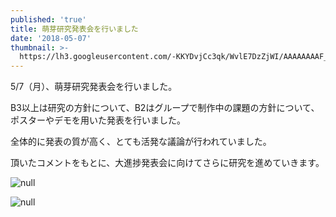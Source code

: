 ```yaml
---
published: 'true'
title: 萌芽研究発表会を行いました
date: '2018-05-07'
thumbnail: >-
  https://lh3.googleusercontent.com/-KKYDvjCc3qk/WvlE7DzZjWI/AAAAAAAAF_Q/UnXUzI5oqz4TwxCR91w_K7kL5sy8zzoigCE0YBhgL/DSC07701.JPG
---
```

5/7（月）、萌芽研究発表会を行いました。

B3以上は研究の方針について、B2はグループで制作中の課題の方針について、ポスターやデモを用いた発表を行いました。

全体的に発表の質が高く、とても活発な議論が行われていました。

頂いたコメントをもとに、大進捗発表会に向けてさらに研究を進めていきます。

![null](https://lh3.googleusercontent.com/-KKYDvjCc3qk/WvlE7DzZjWI/AAAAAAAAF_Q/UnXUzI5oqz4TwxCR91w_K7kL5sy8zzoigCE0YBhgL/DSC07701.JPG)

![null](https://lh3.googleusercontent.com/--M1YElRemVw/WvlE7JMFziI/AAAAAAAAF_M/EuZz0hafjsgjii_Xd1vLhTIXJIZ8ULVsACE0YBhgL/DSC07707.JPG)
